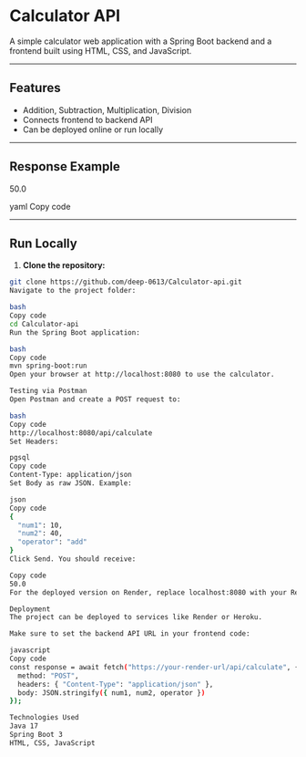 # Calculator API

A simple calculator web application with a Spring Boot backend and a frontend built using HTML, CSS, and JavaScript.

---

## Features

- Addition, Subtraction, Multiplication, Division
- Connects frontend to backend API
- Can be deployed online or run locally

---

## Response Example

50.0

yaml
Copy code

---

## Run Locally

1. **Clone the repository:**

```bash
git clone https://github.com/deep-0613/Calculator-api.git
Navigate to the project folder:

bash
Copy code
cd Calculator-api
Run the Spring Boot application:

bash
Copy code
mvn spring-boot:run
Open your browser at http://localhost:8080 to use the calculator.

Testing via Postman
Open Postman and create a POST request to:

bash
Copy code
http://localhost:8080/api/calculate
Set Headers:

pgsql
Copy code
Content-Type: application/json
Set Body as raw JSON. Example:

json
Copy code
{
  "num1": 10,
  "num2": 40,
  "operator": "add"
}
Click Send. You should receive:

Copy code
50.0
For the deployed version on Render, replace localhost:8080 with your Render API URL.

Deployment
The project can be deployed to services like Render or Heroku.

Make sure to set the backend API URL in your frontend code:

javascript
Copy code
const response = await fetch("https://your-render-url/api/calculate", {
  method: "POST",
  headers: { "Content-Type": "application/json" },
  body: JSON.stringify({ num1, num2, operator })
});

Technologies Used
Java 17
Spring Boot 3
HTML, CSS, JavaScript

